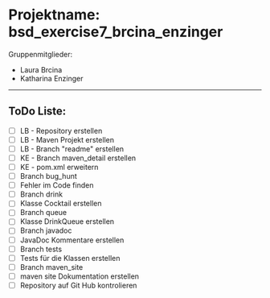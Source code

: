 # Projektname: bsd_exercise7_brcina_enzinger
Gruppenmitglieder: 
+ Laura Brcina
+ Katharina Enzinger
___
## ToDo Liste:
- [ ] LB - Repository erstellen
- [ ] LB - Maven Projekt erstellen 
- [ ] LB - Branch "readme" erstellen
- [ ] KE - Branch maven_detail erstellen
- [ ] KE - pom.xml erweitern
- [ ] Branch bug_hunt
- [ ] Fehler im Code finden
- [ ] Branch drink
- [ ] Klasse Cocktail erstellen
- [ ] Branch queue
- [ ] Klasse DrinkQueue erstellen
- [ ] Branch javadoc
- [ ] JavaDoc Kommentare erstellen
- [ ] Branch tests
- [ ] Tests für die Klassen erstellen
- [ ] Branch maven_site
- [ ] maven site Dokumentation erstellen
- [ ] Repository auf Git Hub kontrolieren
